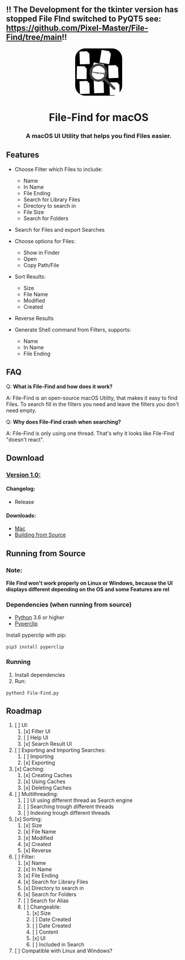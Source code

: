 ## !! The Development for the tkinter version has stopped File FInd switched to PyQT5 see: https://github.com/Pixel-Master/File-Find/tree/main!!

<p align="center">
  <img src="https://github.com/Pixel-Master/File-Find/blob/main/assets/icon.png?raw=true" height="128">
  <h1 align="center">File-Find for macOS</h1>


<h3 align="center">A macOS UI Utility that helps you find Files easier.</h3>

## Features
- Choose Filter which Files to include:
	* Name
	* In Name
	* File Ending
	* Search for Library Files
	* Directory to search in
	* File Size
	* Search for Folders
- Search for Files and export Searches

- Choose options for Files:
	* Show in Finder
	* Open
	* Copy Path/File
- Sort Results:
	* Size
	* File Name
	* Modified
	* Created
- Reverse Results

- Generate Shell command from Filters, supports:
	* Name
	* In Name
	* File Ending

## FAQ
Q: **What is File-Find and how does it work?**

A: File-Find is an open-source macOS Utility, that makes it easy to find Files. To search fill in the filters you need and leave the filters you don't need empty.

Q: **Why does File-Find crash when searching?**

A: File-Find is only using one thread. That's why it looks like File-Find "doesn't react".


## Download
### **[Version 1.0:](https://github.com/Pixel-Master/File-Find/releases/tag/v1.0.0)**
#### Changelog:

- Release

#### Downloads:

- [Mac](https://github.com/Pixel-Master/File-Find-Bot/releases/download/v1.0.0/File-Find.app.zip)
- [Building from Source](https://gitlab.com/Pixel-Mqster/File-Find/-/blob/main/README.md#running-from-source)


## Running from Source

### Note:

**File Find won't work properly on Linux or Windows, because the UI displays different depending on the OS and some Features are rel** 


### Dependencies (when running from source)
- [Python](https://python.org/) 3.6 or higher
- [Pyperclip](https://pyperclip.readthedocs.io/en/latest/) 

Install pyperclip with pip:

`pip3 install pyperclip`

### Running
1. Install dependencies
2. Run:

`python3 File-Find.py` 

## Roadmap
1. [ ] UI:
   1. [x] Filter UI
   2. [ ] Help UI
   3. [x] Search Result UI
2. [ ] Exporting and Importing Searches:
   1. [ ] Importing
   2. [x] Exporting 
3. [x] Caching:
	1. [x] Creating Caches
	2. [x] Using Caches
	3. [x] Deleting Caches
4. [ ] Multithreading:
	1. [ ] UI using different thread as Search engine
	2. [ ] Searching trough different threads
	3. [ ] Indexing trough different threads
5. [x] Sorting:
   1. [x] Size
   2. [x] File Name
   3. [x] Modified
   4. [x] Created
   5. [x] Reverse
6. [ ] Filter:
    1. [x] Name
    2. [x] In Name
    3. [x] File Ending
    4. [x] Search for Library Files
    5. [x] Directory to search in
    6. [x] Search for Folders
    7. [ ] Search for Alias
    8. [ ] Changeable:
         1. [x] Size
         2. [ ] Date Created
         3. [ ] Date Created
         4. [ ] Content
         5. [x] UI
         6. [ ] Included in Search
7. [ ] Compatible with Linux and Windows?
